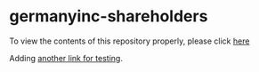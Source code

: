 # germanyinc-shareholders

To view the contents of this repository properly, please click [here](https://nbviewer.org/github/KensingtonOscupant/germanyinc-shareholders/blob/87448d9a99c3b0e95a51b5257e32c4401de462dc/src/exploration.ipynb)

Adding [another link for testing](https://nbviewer.org/github/KensingtonOscupant/germanyinc-shareholders/blob/87448d9a99c3b0e95a51b5257e32c4401de462dc/src/exploration.ipynb).
